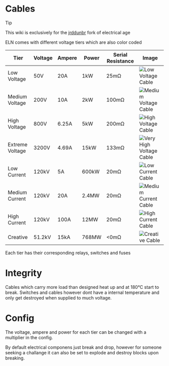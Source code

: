 <script setup>
import { usePixelatedImages } from '../.vitepress/theme/usePixelatedImages'
usePixelatedImages()
</script>

# Cables

> [!TIP]
> This wiki is exclusively for the
> [jrddunbr](https://github.com/age-series/ElectricalAge) fork of electrical age

ELN comes with different voltage tiers which are also color coded

| Tier          | Voltage       | Ampere        | Power         | Serial Resistance | Image         |
| ------------- | ------------- | ------------- | ------------- | ------------- | ------------- |
| Low Voltage | 50V | 20A | 1kW | 25mΩ | ![Low Voltage Cable](/cables/lowvoltagecable.png) |
| Medium Voltage | 200V | 10A | 2kW | 100mΩ | ![Medium Voltage Cable](/cables/mediumvoltagecable.png) |
| High Voltage | 800V | 6.25A | 5kW | 200mΩ | ![High Voltage Cable](/cables/highvoltagecable.png) |
| Extreme Voltage | 3200V | 4.69A | 15kW | 133mΩ | ![Very High Voltage Cable](/cables/veryhighvoltagecable.png) |
| Low Current | 120kV | 5A | 600kW | 20mΩ | ![Low Current Cable](/cables/lowcurrentcable.png) |
| Medium Current | 120kV | 20A | 2.4MW | 20mΩ | ![Medium Current Cable](/cables/mediumcurrentcable.png) |
| High Current | 120kV | 100A | 12MW | 20mΩ | ![High Current Cable](/cables/highcurrentcable.png)|
| Creative | 51.2kV | 15kA | 768MW | <0mΩ | ![Creative Cable](/cables/creativecable.png) |

Each tier has their corresponding relays, switches and fuses

# Integrity

Cables which carry more load than designed heat up and at 180°C start to break.
Switches and cables however dont have a internal temperature and only get destroyed when supplied to much voltage.

# Config

The voltage, ampere and power for each tier can be changed with a multiplier in the config.

By default electrical componens just break and drop, however for someone seeking a challange it can also be set to explode and destroy blocks upon breaking.